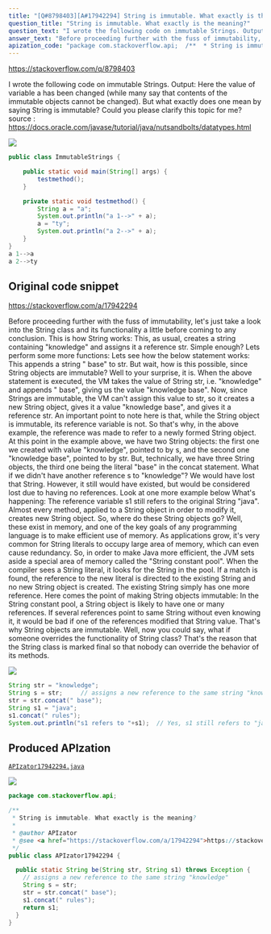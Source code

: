 ```yaml
---
title: "[Q#8798403][A#17942294] String is immutable. What exactly is the meaning?"
question_title: "String is immutable. What exactly is the meaning?"
question_text: "I wrote the following code on immutable Strings. Output: Here the value of variable a has been changed (while many say that contents of the immutable objects cannot be changed). But what exactly does one mean by saying String is immutable? Could you please clarify this topic for me? source : https://docs.oracle.com/javase/tutorial/java/nutsandbolts/datatypes.html"
answer_text: "Before proceeding further with the fuss of immutability, let's just take a look into the String class and its functionality a little before coming to any conclusion. This is how String works: This, as usual, creates a string containing \"knowledge\" and assigns it a reference str. Simple enough? Lets perform some more functions: Lets see how the below statement works: This appends a string \" base\" to str. But wait, how is this possible, since String objects are immutable? Well to your surprise, it is. When the above statement is executed, the VM takes the value of String str, i.e. \"knowledge\" and appends \" base\", giving us the value \"knowledge base\". Now, since Strings are immutable, the VM can't assign this value to str, so it creates a new String object, gives it a value \"knowledge base\", and gives it a reference str. An important point to note here is that, while the String object is immutable, its reference variable is not. So that's why, in the above example, the reference was made to refer to a newly formed String object. At this point in the example above, we have two String objects: the first one we created with value \"knowledge\", pointed to by s, and the second one \"knowledge base\", pointed to by str. But, technically, we have three String objects, the third one being the literal \"base\" in the concat statement. What if we didn't have another reference s to \"knowledge\"? We would have lost that String. However, it still would have existed, but would be considered lost due to having no references. Look at one more example below What's happening: The reference variable s1 still refers to the original String \"java\". Almost every method, applied to a String object in order to modify it, creates new String object. So, where do these String objects go? Well, these exist in memory, and one of the key goals of any programming language is to make efficient use of memory. As applications grow, it's very common for String literals to occupy large area of memory, which can even cause redundancy. So, in order to make Java more efficient, the JVM sets aside a special area of memory called the \"String constant pool\". When the compiler sees a String literal, it looks for the String in the pool. If a match is found, the reference to the new literal is directed to the existing String and no new String object is created. The existing String simply has one more reference. Here comes the point of making String objects immutable: In the String constant pool, a String object is likely to have one or many references. If several references point to same String without even knowing it, it would be bad if one of the references modified that String value. That's why String objects are immutable. Well, now you could say, what if someone overrides the functionality of String class? That's the reason that the String class is marked final so that nobody can override the behavior of its methods."
apization_code: "package com.stackoverflow.api;  /**  * String is immutable. What exactly is the meaning?  *  * @author APIzator  * @see <a href=\"https://stackoverflow.com/a/17942294\">https://stackoverflow.com/a/17942294</a>  */ public class APIzator17942294 {    public static String be(String str, String s1) throws Exception {     // assigns a new reference to the same string \"knowledge\"     String s = str;     str = str.concat(\" base\");     s1.concat(\" rules\");     return s1;   } }"
---
```


https://stackoverflow.com/q/8798403

I wrote the following code on immutable Strings.
Output:
Here the value of variable a has been changed (while many say that contents of the immutable objects cannot be changed). But what exactly does one mean by saying String is immutable? Could you please clarify this topic for me?
source : https://docs.oracle.com/javase/tutorial/java/nutsandbolts/datatypes.html


<div class="code-logo"><img src="/stackoverflow.png" /></div>

```java
public class ImmutableStrings {

    public static void main(String[] args) {
        testmethod();
    }

    private static void testmethod() {
        String a = "a";
        System.out.println("a 1-->" + a);
        a = "ty";
        System.out.println("a 2-->" + a);
    }
}
a 1-->a  
a 2-->ty
```


## Original code snippet

https://stackoverflow.com/a/17942294

Before proceeding further with the fuss of immutability, let&#x27;s just take a look into the String class and its functionality a little before coming to any conclusion.
This is how String works:
This, as usual, creates a string containing &quot;knowledge&quot; and assigns it a reference str. Simple enough? Lets perform some more functions:
Lets see how the below statement works:
This appends a string &quot; base&quot; to str. But wait, how is this possible, since String objects are immutable? Well to your surprise, it is.
When the above statement is executed, the VM takes the value of String str, i.e. &quot;knowledge&quot; and appends &quot; base&quot;, giving us the value &quot;knowledge base&quot;. Now, since Strings are immutable, the VM can&#x27;t assign this value to str, so it creates a new String object, gives it a value &quot;knowledge base&quot;, and gives it a reference str.
An important point to note here is that, while the String object is immutable, its reference variable is not. So that&#x27;s why, in the above example, the reference was made to refer to a newly formed String object.
At this point in the example above, we have two String objects: the first one we created with value &quot;knowledge&quot;, pointed to by s, and the second one &quot;knowledge base&quot;, pointed to by str. But, technically, we have three String objects, the third one being the literal &quot;base&quot; in the concat statement.
What if we didn&#x27;t have another reference s to &quot;knowledge&quot;? We would have lost that String. However, it still would have existed, but would be considered lost due to having no references.
Look at one more example below
What&#x27;s happening:
The reference variable s1 still refers to the original String &quot;java&quot;.
Almost every method, applied to a String object in order to modify it, creates new String object. So, where do these String objects go? Well, these exist in memory, and one of the key goals of any programming language is to make efficient use of memory.
As applications grow, it&#x27;s very common for String literals to occupy large area of memory, which can even cause redundancy. So, in order to make Java more efficient, the JVM sets aside a special area of memory called the &quot;String constant pool&quot;.
When the compiler sees a String literal, it looks for the String in the pool. If a match is found, the reference to the new literal is directed to the existing String and no new String object is created. The existing String simply has one more reference. Here comes the point of making String objects immutable:
In the String constant pool, a String object is likely to have one or many references. If several references point to same String without even knowing it, it would be bad if one of the references modified that String value. That&#x27;s why String objects are immutable.
Well, now you could say, what if someone overrides the functionality of String class? That&#x27;s the reason that the String class is marked final so that nobody can override the behavior of its methods.

<div class="code-logo"><img src="/stackoverflow.png" /></div>

```java
String str = "knowledge";
String s = str;     // assigns a new reference to the same string "knowledge"
str = str.concat(" base");
String s1 = "java";
s1.concat(" rules");
System.out.println("s1 refers to "+s1);  // Yes, s1 still refers to "java"
```

## Produced APIzation

[`APIzator17942294.java`](https://github.com/pasqualesalza/apization-temp/raw/main/data/search/APIzator17942294.java)

<div class="code-logo"><img src="/apizator.png" /></div>

```java
package com.stackoverflow.api;

/**
 * String is immutable. What exactly is the meaning?
 *
 * @author APIzator
 * @see <a href="https://stackoverflow.com/a/17942294">https://stackoverflow.com/a/17942294</a>
 */
public class APIzator17942294 {

  public static String be(String str, String s1) throws Exception {
    // assigns a new reference to the same string "knowledge"
    String s = str;
    str = str.concat(" base");
    s1.concat(" rules");
    return s1;
  }
}

```